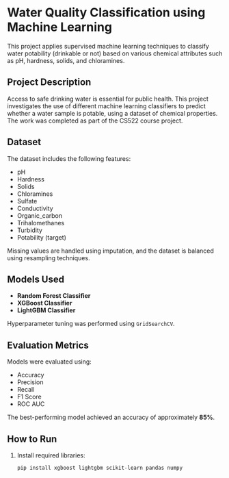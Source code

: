 #  Water Quality Classification using Machine Learning

This project applies supervised machine learning techniques to classify water potability (drinkable or not) based on various chemical attributes such as pH, hardness, solids, and chloramines.

## Project Description

Access to safe drinking water is essential for public health. This project investigates the use of different machine learning classifiers to predict whether a water sample is potable, using a dataset of chemical properties. The work was completed as part of the CS522 course project.

##  Dataset

The dataset includes the following features:

- pH
- Hardness
- Solids
- Chloramines
- Sulfate
- Conductivity
- Organic_carbon
- Trihalomethanes
- Turbidity
- Potability (target)

Missing values are handled using imputation, and the dataset is balanced using resampling techniques.

##  Models Used

- **Random Forest Classifier**
- **XGBoost Classifier**
- **LightGBM Classifier**

Hyperparameter tuning was performed using `GridSearchCV`.

##  Evaluation Metrics

Models were evaluated using:

- Accuracy
- Precision
- Recall
- F1 Score
- ROC AUC

The best-performing model achieved an accuracy of approximately **85%**.

##  How to Run

1. Install required libraries:
   ```bash
   pip install xgboost lightgbm scikit-learn pandas numpy
